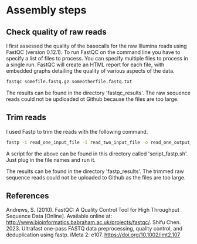 # Assembly steps 

## Check quality of raw reads
I first assessed the quality of the basecalls for the raw Illumina reads using FastQC (version 0.12.1). To run FastQC on the command line you have to specify a list of files to process. You can specify multiple files to process in a single run. FastQC will create an HTML report for each file, with embedded graphs detailing the quality of various aspects of the data.

```bash
fastqc somefile.fastq.gz someotherfile.fastq.txt
```

The results can be found in the directory 'fastqc_results'. The raw sequence reads could not be updloaded ot Github because the files are too large.

## Trim reads
I used Fastp to trim the reads with the following command. 

```bash
fastp -i read_one_input_file -I read_two_input_file -o read_one_output_file -O read_two_output_file --detect_adapter_for_pe -t 1 -e 20 -3 -l 100
```
A script for the above can be found in this directory called 'script_fastp.sh'. Just plug in the file names and run it. 

The results can be found in the directory 'fastp_results'. The trimmed raw sequence reads could not be uploaded to Github as the files are too large. 

## References
Andrews, S. (2010). FastQC:  A Quality Control Tool for High Throughput Sequence Data [Online]. Available online at: http://www.bioinformatics.babraham.ac.uk/projects/fastqc/.
Shifu Chen. 2023. Ultrafast one-pass FASTQ data preprocessing, quality control, and deduplication using fastp. iMeta 2: e107. https://doi.org/10.1002/imt2.107

